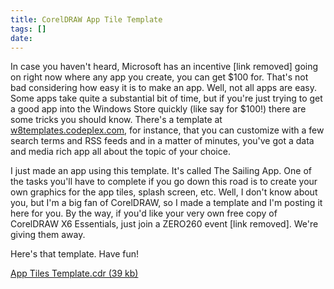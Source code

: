 ```yaml
---
title: CorelDRAW App Tile Template
tags: []
date: 
---
```


In case you haven't heard, Microsoft has an incentive [link removed] going on right now where any app you create, you can get $100 for. That's not bad considering how easy it is to make an app. Well, not all apps are easy. Some apps take quite a substantial bit of time, but if you're just trying to get a good app into the Windows Store quickly (like say for $100!) there are some tricks you should know. There's a template at [w8templates.codeplex.com](http://w8templates.codeplex.com), for instance, that you can customize with a few search terms and RSS feeds and in a matter of minutes, you've got a data and media rich app all about the topic of your choice.

I just made an app using this template. It's called The Sailing App. One of the tasks you'll have to complete if you go down this road is to create your own graphics for the app tiles, splash screen, etc. Well, I don't know about you, but I'm a big fan of CorelDRAW, so I made a template and I'm posting it here for you. By the way, if you'd like your very own free copy of CorelDRAW X6 Essentials, just join a ZERO260 event [link removed]. We're giving them away.

Here's that template. Have fun!

[App Tiles Template.cdr (39 kb)](/bcms-media/Files/Download?id=e55fd41a-34a5-49ac-93c5-a35300714231)